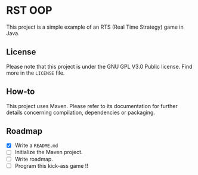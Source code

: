 # RST OOP

This project is a simple example of an RTS (Real Time Strategy) game in Java.

## License

Please note that this project is under the GNU GPL V3.0 Public license. Find more in the `LICENSE` file.

## How-to

This project uses Maven. Please refer to its documentation for further details concerning compilation, dependencies or packaging.

## Roadmap
 - [x] Write a `README.md`
 - [ ] Initialize the Maven project.
 - [ ] Write roadmap.
 - [ ] Program this kick-ass game !!
